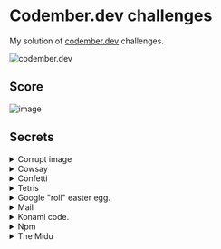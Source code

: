 # Codember.dev challenges

My solution of [codember.dev](https://codember.dev/) challenges.

![codember.dev](https://user-images.githubusercontent.com/78381898/201253554-276086ac-7c28-43d6-a9cc-f2e7d80e4ab2.png)

## Score
![image](https://user-images.githubusercontent.com/78381898/205979953-1d88a9b1-4250-4876-9ee0-e9f39ca3147c.png)

## Secrets

<details>
    <summary>Corrupt image</summary>
    <code> $ say elonmusk </code>
</details>

<details>
    <summary>Cowsay</summary>
    <code> $ ping midu.dev </code>
</details>

<details>
    <summary>Confetti</summary>
    <code> $ confetti </code>
</details>

<details>
    <summary>Tetris</summary>
    <code> $ play tetris </code>
</details>

<details>
    <summary>Google "roll" easter egg.</summary>
    <code> $ do a barrel roll </code>
</details>

<details>
    <summary>Mail</summary>
    <code> $ submit t8vjh832948fcnal </code>
</details>

<details>
    <summary>Konami code.</summary>
    <p> Press up, up, down, down, left, right, left, right, B, A </p>
</details>

<details>
    <summary>Npm</summary>
    <code> $ submit bug </code>
</details>

<details>
    <summary>The Midu</summary>
    <p>Only available if you have completed all the challenges.</p>
    <code> $ midu </code>
</details>
